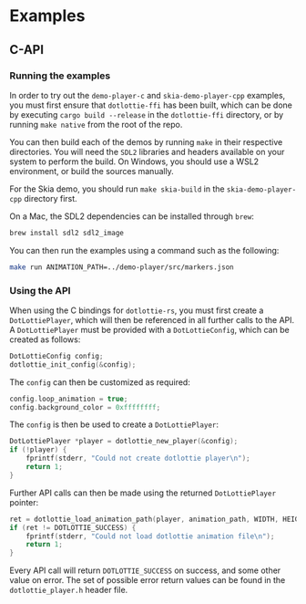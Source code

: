 # Examples

## C-API

### Running the examples

In order to try out the `demo-player-c` and `skia-demo-player-cpp` examples, you must first ensure that
`dotlottie-ffi` has been built, which can be done by executing `cargo build --release` in the `dotlottie-ffi`
directory, or by running `make native` from the root of the repo.

You can then build each of the demos by running `make` in their respective directories. You will
need the `SDL2` libraries and headers available on your system to perform the build. On Windows, you should
use a WSL2 environment, or build the sources manually.

For the Skia demo, you should run `make skia-build` in the `skia-demo-player-cpp` directory first.

On a Mac, the SDL2 dependencies can be installed through `brew`:

```Bash
brew install sdl2 sdl2_image
```

You can then run the examples using a command such as the following:

```Bash
make run ANIMATION_PATH=../demo-player/src/markers.json
```

### Using the API

When using the C bindings for `dotlottie-rs`, you must first create a `DotLottiePlayer`, which will then
be referenced in all further calls to the API. A `DotLottiePlayer` must be provided with a `DotLottieConfig`,
which can be created as follows:

```C
DotLottieConfig config;
dotlottie_init_config(&config);
```

The `config` can then be customized as required:

```C
config.loop_animation = true;
config.background_color = 0xffffffff;
```

The `config` is then be used to create a `DotLottiePlayer`:

```C
DotLottiePlayer *player = dotlottie_new_player(&config);
if (!player) {
    fprintf(stderr, "Could not create dotlottie player\n");
    return 1;
}
```

Further API calls can then be made using the returned `DotLottiePlayer` pointer:

```C
ret = dotlottie_load_animation_path(player, animation_path, WIDTH, HEIGHT);
if (ret != DOTLOTTIE_SUCCESS) {
    fprintf(stderr, "Could not load dotlottie animation file\n");
    return 1;
}
```

Every API call will return `DOTLOTTIE_SUCCESS` on success, and some other value on error. The set of
possible error return values can be found in the `dotlottie_player.h` header file.
